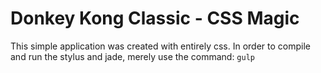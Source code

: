 # Donkey Kong Classic - CSS Magic
This simple application was created with entirely css. In order to compile and run the stylus and jade, merely use the command:
`gulp`
